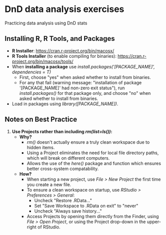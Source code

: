 # DnD data analysis exercises
Practicing data analysis using DnD stats

## Installing R, R Tools, and Packages

* **R Installer**: https://cran.r-project.org/bin/macosx/
* **R Tools Installer** (to enable compiling for binaries): https://cran.r-project.org/bin/macosx/tools/
* When **installing a package** use _install.packages('[PACKAGE_NAME]', dependencies = T)_
  * First, choose "yes" when asked whether to install from binaries.
  * For any that fail (warning message: "installation of package '[PACKAGE_NAME]' had non-zero exit status"), run _install.packages()_ for that package only, and choose "no" when asked whether to install from binaries.
* Load in packages using _library([PACKAGE_NAME])_.

## Notes on Best Practice

1. **Use Projects rather than including _rm(list=ls())_:** 
   * **Why?** 
     * _rm()_ doesn't actually ensure a truly clean workspace due to hidden items.
     * Using a Project eliminates the need for local file directory paths, which will break on different computers.
     * Allows the use of the _here()_ package and function which ensures better cross-system compatability.
   * **How?**
     * When starting a new project, use _File > New Project_ the first time you create a new file.
     * To ensure a clean workspace on startup, use _RStudio > Preferences > General_:
       * Uncheck "Restore .RData..."
       * Set "Save Workspace to .RData on exit" to "never"
       * Uncheck "Always save history..."
     * Access Projects by opening them directly from the Finder, using _File > Open Project_, or using the Project drop-down in the upper-right of RStudio.
